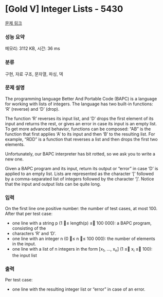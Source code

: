 # [Gold V] Integer Lists - 5430 

[문제 링크](https://www.acmicpc.net/problem/5430) 

### 성능 요약

메모리: 3112 KB, 시간: 36 ms

### 분류

구현, 자료 구조, 문자열, 파싱, 덱

### 문제 설명

<p>The programming language Better And Portable Code (BAPC) is a language for working with lists of integers. The language has two built-in functions: ‘R’ (reverse) and ‘D’ (drop).</p>

<p>The function ‘R’ reverses its input list, and ’D’ drops the first element of its input and returns the rest, or gives an error in case its input is an empty list. To get more advanced behavior, functions can be composed: “AB” is the function that first applies ‘A’ to its input and then ‘B’ to the resulting list. For example, “RDD” is a function that reverses a list and then drops the first two elements.</p>

<p>Unfortunately, our BAPC interpreter has bit rotted, so we ask you to write a new one.</p>

<p>Given a BAPC program and its input, return its output or “error” in case ‘D’ is applied to an empty list. Lists are represented as the character ‘[’ followed by a comma-separated list of integers followed by the character ‘]’. Notice that the input and output lists can be quite long.</p>

### 입력 

 <p>On the first line one positive number: the number of test cases, at most 100. After that per test case:</p>

<ul>
	<li>one line with a string p (1 ≤ length(p) ≤ 100 000): a BAPC program, consisting of the</li>
	<li>characters ‘R’ and ‘D’.</li>
	<li>one line with an integer n (0 ≤ n ≤ 100 000): the number of elements in the input.</li>
	<li>one line with a list of n integers in the form [x<sub>1</sub>, ..., x<sub>n</sub>] (1 ≤ x<sub>i</sub> ≤ 100): the input list</li>
</ul>

### 출력 

 <p>Per test case:</p>

<ul>
	<li>one line with the resulting integer list or “error” in case of an error.</li>
</ul>

